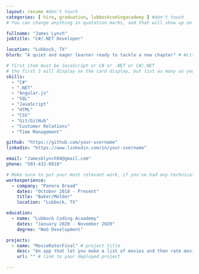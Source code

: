 ```yaml
---
layout: resume #don't touch
categories: [ hire, graduation, lubbockcodingacademy ] #don't touch
# You can change anything in quotation marks, and that will show up on your profile.

fullname: "James Lynch"
jobtitle: "C#/.NET Developer"

location: "Lubbock, TX"
blurb: "A quiet and eager learner ready to tackle a new chapter" # Write what you'd like potential employers to know about you, and your story of how you became passionate for coding as a career.

# first item must be JavaScript or C# or .NET or C#/.NET
# the first 3 will display on the card display, but list as many as you want, they will be visible on your hire page
skills:
  - "C#"
  - ".NET"
  - "Angular.js"
  - "SQL"
  - "JavaScript"
  - "HTML"
  - "CSS"
  - "Git/GitHub"
  - "Customer Relations"
  - "Time Management"

github: "https://github.com/your-username"
linkedin: "https://www.linkedin.com/in/your-username"

email: "Jamesblynch94@gmail.com"
phone: "503-432-0910"

# Make sure to put your most relevant work, if you've had any technical roles or relevant skills like management, etc. Don't worry about putting every job you've had!
workexperience:
  - company: "Panera Bread"
    dates: "October 2018 - Present"
    title: "Baker/Molder"
    location: "Lubbock, TX"

education:
  - name: "Lubbock Coding Acaademy"
    dates: "January 2020 - November 2020"
    degree: "Web Development"

projects:
  - name: "MovieRaterFinal" # project title
    desc: "An app that let you make a list of movies and then rate movies by different metrics." # short description of what project does
    url: "" # link to your deployed project

---
```

